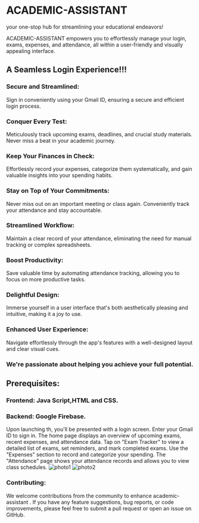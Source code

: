 # ACADEMIC-ASSISTANT
 your one-stop hub for streamlining your educational endeavors!

ACADEMIC-ASSISTANT empowers you to effortlessly manage your login, exams, expenses, and attendance, all within a user-friendly and visually appealing interface.

## A Seamless Login Experience!!!

### Secure and Streamlined:
 Sign in conveniently using your Gmail ID, ensuring a secure and efficient login process.


### Conquer Every Test:
 Meticulously track upcoming exams, deadlines, and crucial study materials. Never miss a beat in your academic journey.


### Keep Your Finances in Check: 
Effortlessly record your expenses, categorize them systematically, and gain valuable insights into your spending habits.


### Stay on Top of Your Commitments:
 Never miss out on an important meeting or class again. Conveniently track your attendance and stay accountable.


### Streamlined Workflow:
 Maintain a clear record of your attendance, eliminating the need for manual tracking or complex spreadsheets.


### Boost Productivity: 
Save valuable time by automating attendance tracking, allowing you to focus on more productive tasks.


### Delightful Design:
 Immerse yourself in a user interface that's both aesthetically pleasing and intuitive, making it a joy to use.


### Enhanced User Experience:
 Navigate effortlessly through the app's features with a well-designed layout and clear visual cues.



### We're passionate about helping you achieve your full potential. 

## Prerequisites:
 
 ### Frontend: Java Script,HTML and CSS.
 ### Backend: Google Firebase.


Upon launching th, you'll be presented with a login screen. Enter your Gmail ID to sign in.
The home page displays an overview of upcoming exams, recent expenses, and attendance data.
Tap on "Exam Tracker" to view a detailed list of exams, set reminders, and mark completed exams.
Use the "Expenses" section to record and categorize your spending.
The "Attendance" page shows your attendance records and allows you to view class schedules.
![photo1](https://github.com/AnaghaS-Shastri/Academic-assistant/assets/149923878/439bc712-febd-401f-98d5-bf5457c36a75)
![photo2](https://github.com/AnaghaS-Shastri/Academic-assistant/assets/149923878/708145de-3a64-4696-8859-1c4966a0f663)

### Contributing:

We welcome contributions from the community to enhance academic-assistant . If you have any feature suggestions, bug reports, or code improvements, please feel free to submit a pull request or open an issue on GitHub.




